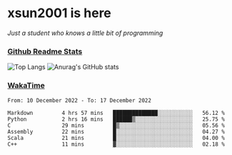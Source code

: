 # xsun2001 is here

*Just a student who knows a little bit of programming*

### [Github Readme Stats](https://github.com/anuraghazra/github-readme-stats)

![Top Langs](https://github-readme-stats.vercel.app/api/top-langs/?username=xsun2001&layout=compact&theme=radical) ![Anurag's GitHub stats](https://github-readme-stats.vercel.app/api?username=xsun2001&show_icons=true&theme=radical)

### [WakaTime](https://wakatime.com)

<!--START_SECTION:waka-->

```text
From: 10 December 2022 - To: 17 December 2022

Markdown         4 hrs 57 mins   ██████████████░░░░░░░░░░░   56.12 %
Python           2 hrs 16 mins   ██████▒░░░░░░░░░░░░░░░░░░   25.75 %
C                29 mins         █▒░░░░░░░░░░░░░░░░░░░░░░░   05.56 %
Assembly         22 mins         █░░░░░░░░░░░░░░░░░░░░░░░░   04.27 %
Scala            21 mins         █░░░░░░░░░░░░░░░░░░░░░░░░   04.00 %
C++              11 mins         ▓░░░░░░░░░░░░░░░░░░░░░░░░   02.18 %
```

<!--END_SECTION:waka-->
